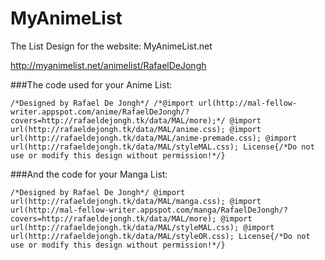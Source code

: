 # MyAnimeList
The List Design for the website: MyAnimeList.net

http://myanimelist.net/animelist/RafaelDeJongh

###The code used for your Anime List:

`/*Designed by Rafael De Jongh*/
/*@import url(http://mal-fellow-writer.appspot.com/anime/RafaelDeJongh/?covers=http://rafaeldejongh.tk/data/MAL/more);*/
@import url(http://rafaeldejongh.tk/data/MAL/anime.css);
@import url(http://rafaeldejongh.tk/data/MAL/anime-premade.css);
@import url(http://rafaeldejongh.tk/data/MAL/styleMAL.css);
License{/*Do not use or modify this design without permission!*/}`

###And the code for your Manga List:

`/*Designed by Rafael De Jongh*/
@import url(http://rafaeldejongh.tk/data/MAL/manga.css);
@import url(http://mal-fellow-writer.appspot.com/manga/RafaelDeJongh/?covers=http://rafaeldejongh.tk/data/MAL/more);
@import url(http://rafaeldejongh.tk/data/MAL/styleMAL.css);
@import url(http://rafaeldejongh.tk/data/MAL/styleOR.css);
License{/*Do not use or modify this design without permission!*/}`
